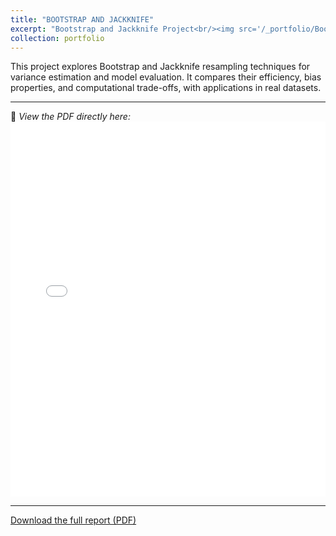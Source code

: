 ```yaml
---
title: "BOOTSTRAP AND JACKKNIFE"
excerpt: "Bootstrap and Jackknife Project<br/><img src='/_portfolio/Bootstrap-Jackknife.png'>"
collection: portfolio
---
```



This project explores Bootstrap and Jackknife resampling techniques for variance estimation and model evaluation. It compares their efficiency, bias properties, and computational trade-offs, with applications in real datasets.


---

📄 *View the PDF directly here:*  
<embed src="/_portfolio/Bootstrap-Jackknife.pdf" type="application/pdf" width="100%" height="600px" />

---



[Download the full report (PDF)](/_portfolio/Bootstrap-Jackknife.pdf)